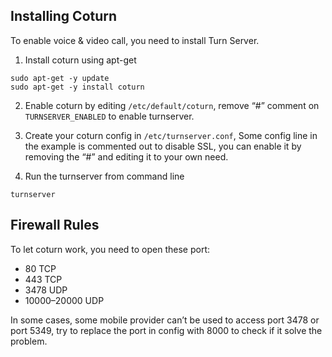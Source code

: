 ## Installing Coturn

To enable voice & video call, you need to install Turn Server.

1. Install coturn using apt-get
```
sudo apt-get -y update
sudo apt-get -y install coturn
```

2. Enable coturn by editing `/etc/default/coturn`, remove “#” comment on `TURNSERVER_ENABLED` to enable turnserver.

3. Create your coturn config in `/etc/turnserver.conf`, Some config line in the example is commented out to disable SSL, you can enable it by removing the “#” and editing it to your own need.

4. Run the turnserver from command line
```
turnserver
```

## Firewall Rules

To let coturn work, you need to open these port:
* 80 TCP
* 443 TCP
* 3478 UDP
* 10000–20000 UDP

In some cases, some mobile provider can’t be used to access port 3478 or port 5349, try to replace the port in config with 8000 to check if it solve the problem.
